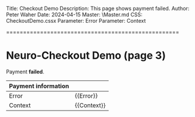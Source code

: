 Title: Checkout Demo
Description: This page shows payment failed.
Author: Peter Waher
Date: 2024-04-15
Master: \Master.md
CSS: CheckoutDemo.cssx
Parameter: Error
Parameter: Context

===================================================

Neuro-Checkout Demo (page 3)
===============================

Payment **failed**.

| Payment information      ||
|:------------|:------------|
| Error       | {{Error}}   |
| Context     | {{Context}} |
